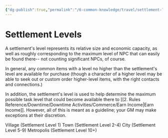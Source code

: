 ```yaml
---
{"dg-publish":true,"permalink":"/6-common-knowledge/travel/settlement-levels/","noteIcon":""}
---
```


# Settlement Levels

A settlement's level represents its relative size and economic capacity, as well as roughly corresponding to the maximum level of NPC that can easily be found there-- not counting significant NPCs, of course. 

In general, any common items with a level no higher than the settlement's level are available for purchase (though a character of a higher level may be able to seek out or custom order higher-level items, with the right contacts and connections.) 

In addition, the settlement's level is used to help determine the maximum possible task level that could become available there to [[2. Rules Reference/Downtime/Downtime Activities/Commerce/Earn Income\|Earn Income]]. However, all of this is meant as a guideline; your GM may make exceptions at their discretion. 

Village (Settlement Level 1)
Town (Settlement Level 2-4)
City (Settlement Level 5-9)
Metropolis (Settlement Level 10+)